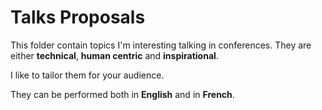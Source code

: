 # Talks Proposals

This folder contain topics I'm interesting talking in conferences. They are either **technical**, **human centric** and **inspirational**.

I like to tailor them for your audience.

They can be performed both in **English** and in **French**.